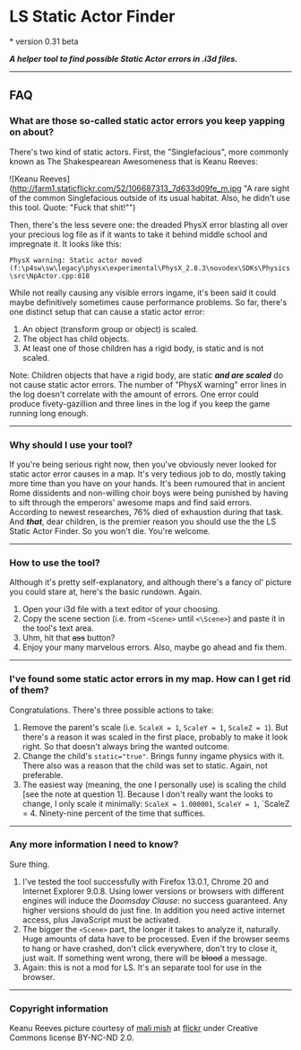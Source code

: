  LS Static Actor Finder
================
\* version  0.31 beta

***A helper tool to find possible Static Actor errors in .i3d files.***  
___

## FAQ
### What are those so-called static actor errors you keep yapping on about?
There's two kind of static actors. First, the "Singlefacious", more commonly known as The Shakespearean Awesomeness that is Keanu Reeves:

![Keanu Reeves](http://farm1.staticflickr.com/52/106687313_7d633d09fe_m.jpg "A rare sight of the common Singlefacious outside of its usual habitat. Also, he didn't use this tool. Quote: "Fuck that shit!"")

Then, there's the less severe one: the dreaded PhysX error blasting all over your precious log file as if it wants to take it behind middle school and impregnate it.
It looks like this:

`PhysX warning: Static actor moved
(f:\p4sw\sw\legacy\physx\experimental\PhysX_2.8.3\novodex\SDKs\Physics\src\NpActor.cpp:818`

While not really causing any visible errors ingame, it's been said it could maybe definitively sometimes cause performance problems. So far, there's one distinct setup that can cause a static actor error:

1. An object (transform group or object) is scaled.
2. The object has child objects.
3. At least one of those children has a rigid body, is static and is not scaled.

Note: Children objects that have a rigid body, are static ***and are scaled*** do not cause static actor errors.
The number of "PhysX warning" error lines in the log doesn't correlate with the amount of errors. One error could produce fivety-gazillion and three lines in the log if you keep the game running long enough.  
___

### Why should I use your tool?
If you're being serious right now, then you've obviously never looked for static actor error causes in a map. It's very tedious job to do, mostly taking more time than you have on your hands. It's been rumoured that in ancient Rome dissidents and non-willing choir boys were being punished by having to sift through the emperors' awesome maps and find said errors. According to newest researches, 76% died of exhaustion during that task. And ***that***, dear children, is the premier reason you should use the the LS Static Actor Finder. So you won't die. You're welcome.  
___

### How to use the tool?
Although it's pretty self-explanatory, and although there's a fancy ol' picture you could stare at, here's the basic rundown. Again.

1. Open your i3d file with a text editor of your choosing.
2. Copy the scene section (i.e. from `<Scene>` until `<\Scene>`) and paste it in the tool's text area.
3. Uhm, hit that ~~ass~~ button?
4. Enjoy your many marvelous errors. Also, maybe go ahead and fix them.  

___

### I've found some static actor errors in my map. How can I get rid of them?
Congratulations. There's three possible actions to take:

1. Remove the parent's scale (i.e. `ScaleX = 1`, `ScaleY = 1`, `ScaleZ = 1`). But there's a reason it was scaled in the first place, probably to make it look right. So that doesn't always bring the wanted outcome.
2. Change the child's `static="true"`. Brings funny ingame physics with it. There also was a reason that the child was set to static. Again, not preferable.
3. The easiest way (meaning, the one I personally use) is scaling the child [see the note at question 1]. Because I don't really want the looks to change, I only scale it minimally: `ScaleX = 1.000001`, `ScaleY = 1`, `ScaleZ = 4. Ninety-nine percent of the time that suffices.  

___

### Any more information I need to know?
Sure thing.

1. I've tested the tool successfully with Firefox 13.0.1, Chrome 20 and Internet Explorer 9.0.8. Using lower versions or browsers with different engines will induce the *Doomsday Clause*: no success guaranteed. Any higher versions should do just fine. In addition you need active internet access, plus JavaScript must be activated.
2. The bigger the `<Scene>` part, the longer it takes to analyze it, naturally. Huge amounts of data have to be processed. Even if the browser seems to hang or have crashed, don't click everywhere, don't try to close it, just wait. If something went wrong, there will be ~~blood~~ a message.
3. Again: this is not a mod for LS. It's an separate tool for use in the browser.  

___

### Copyright information
Keanu Reeves picture courtesy of [mali mish](http://www.flickr.com/photos/danlin/) at [flickr](http://www.flickr.com/photos/danlin/106687313/) under Creative Commons license BY-NC-ND 2.0.